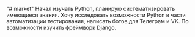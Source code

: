 "# market" 
Начал изучать Python, планирую систематизировать имеющиеся знания.
Хочу исследовать возможности Python в части автоматизации тестирования, написать ботов для Телеграм и VK.
По возможности изучить фреймворк Django.

